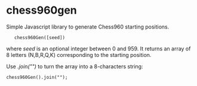 chess960gen
===========

Simple Javascript library to generate Chess960 starting positions.

       chess960Gen([seed])

where *seed* is an optional integer between 0 and 959.
It returns an array of 8 letters (N,B,R,Q,K) corresponding to the starting position.

Use *.join("")* to turn the array into a 8-characters string:

    chess960Gen().join("");
